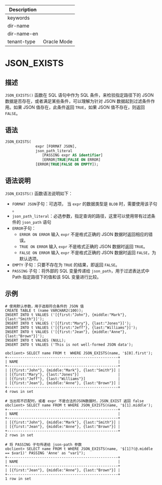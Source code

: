 | Description   |                 |
|---------------|-----------------|
| keywords      |                 |
| dir-name      |                 |
| dir-name-en   |                 |
| tenant-type   | Oracle Mode     |

# JSON_EXISTS

## 描述

`JSON_EXISTS()` 函数在 SQL 语句中作为 SQL 条件，来检验指定路径下的 JSON 数据是否存在，或者满足某些条件，可以理解为针对 JSON 数据起到过滤条件作用。如果 JSON 值存在，此条件返回 `TRUE`，如果 JSON 值不存在，则返回 `FALSE`。

## 语法

```sql
JSON_EXISTS(
              expr [FORMAT JSON],
              json_path_literal
                 [PASSING expr AS identifier]
                 [ERROR|TRUE|FALSE ON ERROR]
              [ERROR|TRUE|FALSE ON EMPTY]);

```

## 语法说明

`JSON_EXISTS()` 函数语法说明如下：

- `FORMAT JSON`子句：可选项， 当 `expr` 的数据类型是 `BLOB` 时，需要使用该子句 。
- `json_path_literal`：必选参数，指定查询的路径，这里可以使用带有过滤条件的 `json_path` 语句
- `ERROR`子句：
   - `ERROR ON ERROR` 输入 `expr` 不是格式正确的 JSON 数据时返回相应的错误。
   - `TRUE ON ERROR`  输入 `expr` 不是格式正确的 JSON 数据时返回 `TRUE`。
   - `FALSE ON ERROR` 输入 `expr` 不是格式正确的 JSON 数据时返回 `FALSE`，为默认选项。
- `EMPTY` 子句：只要不存在为 `TRUE` 的结果，即返回 `FALSE`。
- `PASSING` 子句：将外部的 SQL 变量传递给 `json_path`，用于过滤表达式中 Path 指定路径下的值和该 SQL 变量进行比较。

## 示例

```shell
# 使用默认参数，用于选取符合条件的 JSON 值
CREATE TABLE t (name VARCHAR2(100));
INSERT INTO t VALUES ('[{first:"John"}, {middle:"Mark"}, {last:"Smith"}]');
INSERT INTO t VALUES ('[{first:"Mary"}, {last:"Jones"}]');
INSERT INTO t VALUES ('[{first:"Jeff"}, {last:"Williams"}]');
INSERT INTO t VALUES ('[{first:"Jean"}, {middle:"Anne"}, {last:"Brown"}]');
INSERT INTO t VALUES (NULL);
INSERT INTO t VALUES ('This is not well-formed JSON data');

obclient> SELECT name FROM t  WHERE JSON_EXISTS(name, '$[0].first');
+---------------------------------------------------+
| NAME                                              |
+---------------------------------------------------+
| [{first:"John"}, {middle:"Mark"}, {last:"Smith"}] |
| [{first:"Mary"}, {last:"Jones"}]                  |
| [{first:"Jeff"}, {last:"Williams"}]               |
| [{first:"Jean"}, {middle:"Anne"}, {last:"Brown"}] |
+---------------------------------------------------+
4 rows in set

# 当出现不匹配时，或者 expr 不是合法的JSON数据时，JSON_EXIST 返回 false
obclient> SELECT name FROM t WHERE JSON_EXISTS(name, '$[1].middle');
+---------------------------------------------------+
| NAME                                              |
+---------------------------------------------------+
| [{first:"John"}, {middle:"Mark"}, {last:"Smith"}] |
| [{first:"Jean"}, {middle:"Anne"}, {last:"Brown"}] |
+---------------------------------------------------+
2 rows in set

# 将 PASSING 子句传递给 json-path 参数
obclient> SELECT name FROM t WHERE JSON_EXISTS(name, '$[1]?(@.middle == $var1)' PASSING 'Anne' as "var1");
+---------------------------------------------------+
| NAME                                              |
+---------------------------------------------------+
| [{first:"Jean"}, {middle:"Anne"}, {last:"Brown"}] |
+---------------------------------------------------+
1 row in set
```
